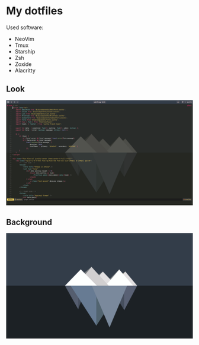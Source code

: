 # My dotfiles
Used software:
- NeoVim 
- Tmux
- Starship
- Zsh
- Zoxide
- Alacritty

## Look
![](https://github.com/Mat12143/dotfiles/blob/main/images/look.png?raw=true)

## Background
![](https://github.com/Mat12143/dotfiles/blob/main/images/background.png?raw=true)

